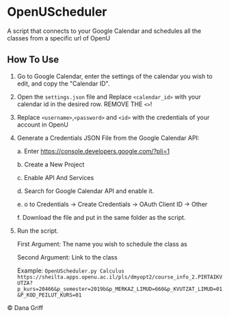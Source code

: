 # 

# OpenUScheduler
A script that connects to your Google Calendar and schedules all the classes from a specific url of OpenU

## How To Use
1. Go to Google Calendar, enter the settings of the calendar you wish to edit, and copy the "Calendar ID".
2. Open the ```settings.json``` file and Replace ```<calendar_id>``` with your calendar id in the desired row. REMOVE THE ```<>```!
3. Replace ```<username>```,```<password>``` and ```<id>``` with the credentials of your account in OpenU
4. Generate a Credentials JSON File from the Google Calendar API:

    a. Enter https://console.developers.google.com/?pli=1

    b. Create a New Project

    c. Enable API And Services 

    d. Search for Google Calendar API and enable it.

    e. o to Credentials -> Create Credentials -> OAuth Client ID -> Other

    f. Download the file and put in the same folder as the script.

6. Run the script. 

    First Argument: The name you wish to schedule the class as

    Second Argument: Link to the class

    Example: ```OpenUScheduler.py Calculus https://sheilta.apps.openu.ac.il/pls/dmyopt2/course_info_2.PIRTAIKVUTZA?p_kurs=20466&p_semester=2019b&p_MERKAZ_LIMUD=660&p_KVUTZAT_LIMUD=01&P_KOD_PEILUT_KURS=01 ```




© Dana Griff

